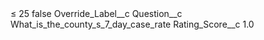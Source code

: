 <?xml version="1.0" encoding="UTF-8"?>
<CustomMetadata xmlns="http://soap.sforce.com/2006/04/metadata" xmlns:xsi="http://www.w3.org/2001/XMLSchema-instance" xmlns:xsd="http://www.w3.org/2001/XMLSchema">
    <label>≤ 25</label>
    <protected>false</protected>
    <values>
        <field>Override_Label__c</field>
        <value xsi:nil="true"/>
    </values>
    <values>
        <field>Question__c</field>
        <value xsi:type="xsd:string">What_is_the_county_s_7_day_case_rate</value>
    </values>
    <values>
        <field>Rating_Score__c</field>
        <value xsi:type="xsd:double">1.0</value>
    </values>
</CustomMetadata>
